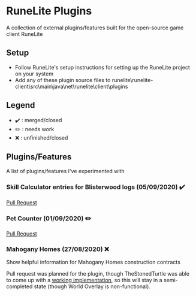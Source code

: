 # RuneLite Plugins
A collection of external plugins/features built for the open-source game client RuneLite

## Setup
- Follow RuneLite's setup instructions for setting up the RuneLite project on your system
- Add any of these plugin source files to runelite\runelite-client\src\main\java\net\runelite\client\plugins

## Legend
- :heavy_check_mark: : merged/closed
- :pencil2: : needs work
- :x: : unfinished/closed

## Plugins/Features
A list of plugins/features I've experimented with

### Skill Calculator entries for Blisterwood logs (05/09/2020) :heavy_check_mark:
[Pull Request](https://github.com/runelite/runelite/pull/12456)

### Pet Counter (01/09/2020) :pencil2:
[Pull Request](https://github.com/runelite/runelite/pull/12434)

### Mahogany Homes (27/08/2020) :x:
Show helpful information for Mahogany Homes construction contracts

Pull request was planned for the plugin, though TheStonedTurtle was able to come up with a [working implementation](https://github.com/TheStonedTurtle/Mahogany-Homes), 
so this will stay in a semi-completed state (though World Overlay is non-functional).
